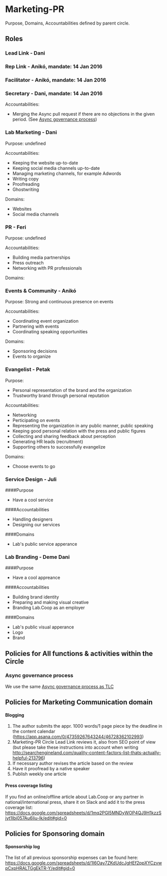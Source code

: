 # Marketing-PR

Purpose, Domains, Accountabilities defined by parent circle.

## Roles

### Lead Link - Dani
### Rep Link - Anikó, mandate: 14 Jan 2016
### Facilitator - Anikó, mandate: 14 Jan 2016
### Secretary - Dani, mandate: 14 Jan 2016
Accountabilities:
 - Merging the Async pull request if there are no objections in the given period. (See [Async governance process](#async-governance-process))

### Lab Marketing - Dani

Purpose: undefined

Accountabilities:
- Keeping the website up-to-date
- Keeping social media channels up-to-date
- Managing marketing channels, for example Adwords
- Writing copy
- Proofreading
- Ghostwriting

Domains:
- Websites
- Social media channels

### PR - Feri

Purpose: undefined

Accountabilities:
- Building media partnerships
- Press outreach
- Networking with PR professionals

Domains:

### Events & Community - Anikó

Purpose: Strong and continuous presence on events

Accountabilities:
- Coordinating event organization
- Partnering with events
- Coordinating speaking opportunities

Domains:
- Sponsoring decisions
- Events to organize

### Evangelist - Petak

Purpose:
- Personal representation of the brand and the organization
- Trustworthy brand through personal reputation

Accountabilities:
- Networking
- Perticipating on events
- Representing the organization in any public manner, public speaking
- Keeping good personal relation with the press and public figures
- Collecting and sharing feedback about perception
- Generating HR leads (recruitment)
- Supporting others to successfully evangelize

Domains:
- Choose events to go

### Service Design - Juli

####Purpose
- Have a cool service

####Accountabilities
- Handling designers
- Designing our services

####Domains
- Lab's public service apperance

### Lab Branding - Deme Dani

####Purpose
- Have a cool appreance

####Accountabilities
- Building brand identity
- Preparing and making visual creative
- Branding Lab.Coop as an employer

####Domains
- Lab's public visual apperance
- Logo
- Brand

## Policies for All functions & activities within the Circle

### Async governance process
We use the same [Async governance process as TLC](README.md#policy-async-governance-process-tlc)

## Policies for Marketing Communication domain

#### Blogging
1. The author submits the appr. 1000 words/1 page piece by the deadline in the content calendar (https://app.asana.com/0/47359267643244/46728362102993)
2. Marketing-PR Circle Lead Link reviews it, also from SEO point of view (but please take these instructions into account when writing http://searchengineland.com/quality-content-factors-list-thats-actually-helpful-213796)
3. If necessary author revises the article based on the review
4. Have it proofread by a native speaker
5. Publish weekly one article

#### Press coverage listing
If you find an online/offline article about Lab.Coop or any partner in national/international press, share it on Slack and add it to the press coverage list: https://docs.google.com/spreadsheets/d/1mq2PGI5MNDyWOP4QJ9H1kzzSjyt1Ibj057Au6Iiu-Ik/edit#gid=0

## Policies for Sponsoring domain

#### Sponsorship log
The list of all previous sponsorship expenses can be found here: https://docs.google.com/spreadsheets/d/1I6Oay7ZKdUdcJgHEf2ppXYCzvwpCxpHRALTGgEkTR-Y/edit#gid=0
